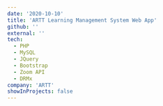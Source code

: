 ```yaml
---
date: '2020-10-10'
title: 'ARTT Learning Management System Web App'
github: ''
external: ''
tech:
  - PHP
  - MySQL
  - JQuery
  - Bootstrap
  - Zoom API
  - DRMx
company: 'ARTT'
showInProjects: false
---
```


